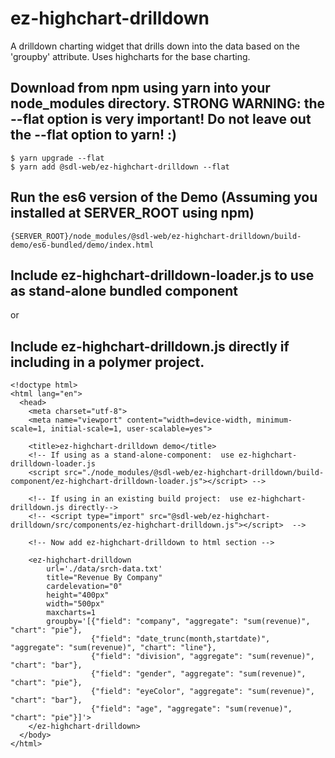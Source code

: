 # ez-highchart-drilldown
A drilldown charting widget that drills down into the data based on the 'groupby' attribute.  Uses highcharts for the base charting.


## Download from npm using yarn into your node_modules directory.  STRONG WARNING:  the --flat option is very important!  Do not leave out the --flat option to yarn! :) 
```
$ yarn upgrade --flat
$ yarn add @sdl-web/ez-highchart-drilldown --flat
```

##  Run the es6 version of the Demo (Assuming you installed at SERVER_ROOT using npm)
```
{SERVER_ROOT}/node_modules/@sdl-web/ez-highchart-drilldown/build-demo/es6-bundled/demo/index.html
```

##  Include ez-highchart-drilldown-loader.js to use as stand-alone bundled component 
or 
##  Include ez-highchart-drilldown.js directly if including in a polymer project. 
```
<!doctype html>
<html lang="en">
  <head>
    <meta charset="utf-8">
    <meta name="viewport" content="width=device-width, minimum-scale=1, initial-scale=1, user-scalable=yes">

    <title>ez-highchart-drilldown demo</title>
    <!-- If using as a stand-alone-component:  use ez-highchart-drilldown-loader.js
    <script src="./node_modules/@sdl-web/ez-highchart-drilldown/build-component/ez-highchart-drilldown-loader.js"></script> -->

    <!-- If using in an existing build project:  use ez-highchart-drilldown.js directly-->
    <!-- <script type="import" src="@sdl-web/ez-highchart-drilldown/src/components/ez-highchart-drilldown.js"></script>  -->

    <!-- Now add ez-highchart-drilldown to html section -->

    <ez-highchart-drilldown
        url='./data/srch-data.txt'
        title="Revenue By Company"
        cardelevation="0"
        height="400px"
        width="500px"
        maxcharts=1
        groupby='[{"field": "company", "aggregate": "sum(revenue)", "chart": "pie"},
                  {"field": "date_trunc(month,startdate)", "aggregate": "sum(revenue)", "chart": "line"},
                  {"field": "division", "aggregate": "sum(revenue)", "chart": "bar"},
                  {"field": "gender", "aggregate": "sum(revenue)", "chart": "pie"},
                  {"field": "eyeColor", "aggregate": "sum(revenue)", "chart": "bar"},
                  {"field": "age", "aggregate": "sum(revenue)", "chart": "pie"}]'>
    </ez-highchart-drilldown>
  </body>
</html>

```
